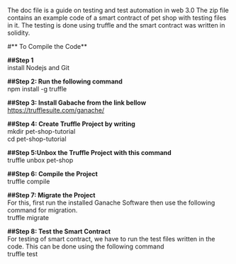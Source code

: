 The doc file is a guide on testing and test automation in web 3.0
The zip file contains an example code of a smart contract of pet shop with testing files in it.
The testing is done using truffle and the smart contract was written in solidity.

#** To Compile the Code**

**##Step 1**  
install Nodejs and Git

**##Step 2: Run the following command**  
npm install -g truffle

**##Step 3: Install Gabache from the link bellow**  
https://trufflesuite.com/ganache/

**##Step 4: Create Truffle Project by writing**  
mkdir pet-shop-tutorial  
cd pet-shop-tutorial  

**##Step 5:Unbox the Truffle Project with this command**  
truffle unbox pet-shop  

**##Step 6: Compile the Project**  
truffle compile  

**##Step 7: Migrate the Project**  
For this, first run the installed Ganache Software then use the following command for migration.  
truffle migrate

**##Step 8: Test the Smart Contract**  
For testing of smart contract, we have to run the test files written in the code. This can be done using the following command  
truffle test


